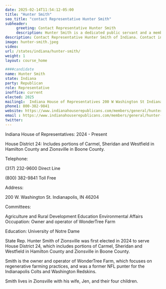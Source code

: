 ```yaml
---
date: 2025-02-14T11:54:12-05:00
title: "Hunter Smith"
seo_title: "contact Representative Hunter Smith"
subheader:
     greeting: Contact Representative Hunter Smith
     description: Hunter Smith is a dedicated public servant and a member of the Indiana House of Representatives, representing District 24. He assumed office on November 6, 2024, after winning the general election held on November 5, 2024.
description: Contact Representative Hunter Smith of Indiana. Contact information for Hunter Smith includes email address, phone number, and mailing address.
image: hunter-smith.jpeg
video:
url: /states/indiana/hunter-smith/
weight: 1
layout: course_home

####candidate
name: Hunter Smith
state: Indiana
party: Republican
role: Representative
inoffice: current
elected: 2025
mailing1:  Indiana House of Representatives 200 W Washington St Indianapolis, IN 46204-2786
phone1: 800-382-9841
website: https://www.indianahouserepublicans.com/members/general/hunter-smith/
email : https://www.indianahouserepublicans.com/members/general/hunter-smith/
twitter: 
---
```

Indiana House of Representatives: 2024 - Present

House District 24: Includes portions of Carmel, Sheridan and Westfield in Hamilton County and Zionsville in Boone County.

Telephone:

(317) 232-9600 Direct Line

(800) 382-9841 Toll Free

Address:

200 W. Washington St.
Indianapolis, IN 46204 

Committees: 

Agriculture and Rural Development
Education
Environmental Affairs
Occupation: Owner and operator of WonderTree Farm

Education: University of Notre Dame

State Rep. Hunter Smith of Zionsville was first elected in 2024 to serve House District 24, which includes portions of Carmel, Sheridan and Westfield in Hamilton County and Zionsville in Boone County.

Smith is the owner and operator of WonderTree Farm, which focuses on regenerative farming practices, and was a former NFL punter for the Indianapolis Colts and Washington Redskins.

Smith lives in Zionsville with his wife, Jen, and their four children.
